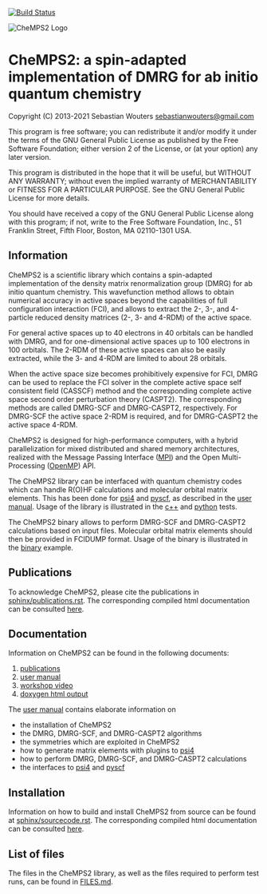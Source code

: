 [![Build Status](https://travis-ci.org/SebWouters/CheMPS2.svg?branch=master)](https://travis-ci.org/SebWouters/CheMPS2)

![CheMPS2 Logo](https://raw.githubusercontent.com/sebwouters/CheMPS2/master/CheMPS2/CheMPS2logo.png?raw=true)

CheMPS2: a spin-adapted implementation of DMRG for ab initio quantum chemistry
==============================================================================

Copyright (C) 2013-2021 Sebastian Wouters <sebastianwouters@gmail.com>

This program is free software; you can redistribute it and/or modify
it under the terms of the GNU General Public License as published by
the Free Software Foundation; either version 2 of the License, or
(at your option) any later version.

This program is distributed in the hope that it will be useful,
but WITHOUT ANY WARRANTY; without even the implied warranty of
MERCHANTABILITY or FITNESS FOR A PARTICULAR PURPOSE.  See the
GNU General Public License for more details.

You should have received a copy of the GNU General Public License along
with this program; if not, write to the Free Software Foundation, Inc.,
51 Franklin Street, Fifth Floor, Boston, MA 02110-1301 USA.

Information
-----------

CheMPS2 is a scientific library which contains a spin-adapted implementation 
of the density matrix renormalization group (DMRG) for ab initio quantum 
chemistry. This wavefunction method allows to obtain numerical accuracy in
active spaces beyond the capabilities of full configuration interaction (FCI),
and allows to extract the 2-, 3-, and 4-particle reduced density matrices
(2-, 3- and 4-RDM) of the active space.

For general active spaces up to 40 electrons in 40 orbitals can be handled
with DMRG, and for one-dimensional active spaces up to 100 electrons in 100
orbitals. The 2-RDM of these active spaces can also be easily extracted,
while the 3- and 4-RDM are limited to about 28 orbitals.

When the active space size becomes prohibitively expensive for FCI, DMRG can
be used to replace the FCI solver in the complete active space self consistent
field (CASSCF) method and the corresponding complete active space second order
perturbation theory (CASPT2). The corresponding methods are called DMRG-SCF
and DMRG-CASPT2, respectively. For DMRG-SCF the active space 2-RDM is required,
and for DMRG-CASPT2 the active space 4-RDM.

CheMPS2 is designed for high-performance computers, with a hybrid
parallelization for mixed distributed and shared memory architectures,
realized with the Message Passing Interface ([MPI](http://www.mpi-forum.org/))
and the Open Multi-Processing ([OpenMP](http://openmp.org/wp/)) API.

The CheMPS2 library can be interfaced with quantum chemistry codes which
can handle R(O)HF calculations and molecular orbital matrix elements. This
has been done for [psi4](http://www.psicode.org) and
[pyscf](https://github.com/sunqm/pyscf), as described in the
[user manual](http://sebwouters.github.io/CheMPS2/index.html). Usage of the
library is illustrated in the
[c++](http://sebwouters.github.io/CheMPS2/sourcecode.html#test-libchemps2) and
[python](http://sebwouters.github.io/CheMPS2/sourcecode.html#test-pychemps2)
tests.

The CheMPS2 binary allows to perform DMRG-SCF and DMRG-CASPT2 calculations
based on input files. Molecular orbital matrix elements should then be
provided in FCIDUMP format. Usage of the binary is illustrated in the
[binary](http://sebwouters.github.io/CheMPS2/sourcecode.html#test-the-chemps2-binary)
example.


Publications
------------

To acknowledge CheMPS2, please cite the publications in
[sphinx/publications.rst](sphinx/publications.rst). The
corresponding compiled html documentation can be consulted
[here](http://sebwouters.github.io/CheMPS2/publications.html).


Documentation
-------------

Information on CheMPS2 can be found in the following documents:

1. [publications](http://sebwouters.github.io/CheMPS2/publications.html)
2. [user manual](http://sebwouters.github.io/CheMPS2/index.html)
3. [workshop video](https://www.youtube.com/watch?v=U96atV5Akx4)
4. [doxygen html output](http://sebwouters.github.io/CheMPS2/doxygen/index.html)

The [user manual](http://sebwouters.github.io/CheMPS2/index.html) contains
elaborate information on

* the installation of CheMPS2
* the DMRG, DMRG-SCF, and DMRG-CASPT2 algorithms
* the symmetries which are exploited in CheMPS2
* how to generate matrix elements with plugins to [psi4](http://www.psicode.org)
* how to perform DMRG, DMRG-SCF, and DMRG-CASPT2 calculations
* the interfaces to [psi4](http://www.psicode.org) and [pyscf](https://github.com/sunqm/pyscf)


Installation
------------

Information on how to build and install CheMPS2 from source can
be found at [sphinx/sourcecode.rst](sphinx/sourcecode.rst). The
corresponding compiled html documentation can be consulted
[here](http://sebwouters.github.io/CheMPS2/sourcecode.html).


List of files
-------------

The files in the CheMPS2 library, as well as the files required
to perform test runs, can be found in [FILES.md](FILES.md).


